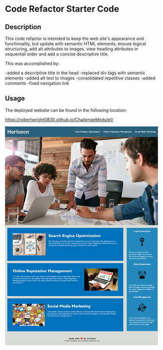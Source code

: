 # Code Refactor Starter Code

## Description

This code refactor is intended to keep the web site's appearance and functionality, but update with semantic HTML elements, ensure logical structuring, add alt attributes to images, view heading attributes in sequential order and add a concise descriptive title.

This was accomplished by:

-added a descriptive title in the head
-replaced div tags with semantic elements
-added alt text to images
-consolidated repetitive classes
-added comments
-fixed navigation link

## Usage

The deployed website can be found in the following location:

 https://robertwright0830.github.io/ChallengeModule1/

![Alt text](Develop/assets/images/screenshot.png)
